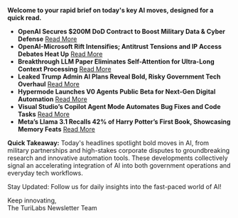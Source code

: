 **Welcome to your rapid brief on today's key AI moves, designed for a quick read.**

- **OpenAI Secures $200M DoD Contract to Boost Military Data & Cyber Defense** [Read More](https://www.cnbc.com/2025/06/16/openai-wins-200-million-us-defense-contract.html)
- **OpenAI-Microsoft Rift Intensifies; Antitrust Tensions and IP Access Debates Heat Up** [Read More](https://www.wsj.com/tech/ai/openai-and-microsoft-tensions-are-reaching-a-boiling-point-4981c44f)
- **Breakthrough LLM Paper Eliminates Self-Attention for Ultra-Long Context Processing** [Read More](https://arxiv.org/abs/2506.01963)
- **Leaked Trump Admin AI Plans Reveal Bold, Risky Government Tech Overhaul** [Read More](https://www.theregister.com/2025/06/10/trump_admin_leak_government_ai_plans/)
- **Hypermode Launches V0 Agents Public Beta for Next-Gen Digital Automation** [Read More](https://hypermode.com/blog/introducing-hypermode-agents)
- **Visual Studio’s Copilot Agent Mode Automates Bug Fixes and Code Tasks** [Read More](https://learn.microsoft.com/en-us/visualstudio/ide/copilot-agent-mode?view=vs-2022)
- **Meta’s Llama 3.1 Recalls 42% of Harry Potter’s First Book, Showcasing Memory Feats** [Read More](https://www.understandingai.org/p/metas-llama-31-can-recall-42-percent)

**Quick Takeaway:** Today's headlines spotlight bold moves in AI, from military partnerships and high-stakes corporate disputes to groundbreaking research and innovative automation tools. These developments collectively signal an accelerating integration of AI into both government operations and everyday tech workflows.

Stay Updated: Follow us for daily insights into the fast-paced world of AI!  

Keep innovating,  
The TuriLabs Newsletter Team